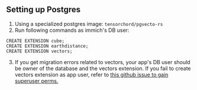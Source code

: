 ## Setting up Postgres
1. Using a specialized postgres image: `tensorchord/pgvecto-rs`
2. Run following commands as immich's DB user:
```postgresql
CREATE EXTENSION cube;
CREATE EXTENSION earthdistance;
CREATE EXTENSION vectors;
```
3. If you get migration errors related to vectors, your app's DB user should be owner of the database and the vectors extension. If you fail to create vectors extension as app user, refer to [this github issue to gain superuser perms.](https://github.com/immich-app/immich/issues/5399#issuecomment-1833533765)
